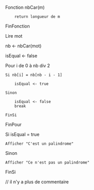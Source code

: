 Fonction nbCar(m)

        return longueur de m

FinFonction

Lire mot

nb <- nbCar(mot)

isEqual <- false

Pour i de 0 à nb div 2

    Si nb[i] = nb[nb - i - 1]

        isEqual <- true

    Sinon

        isEqual <- false
        break

    FinSi

FinPour

Si isEqual = true

    Afficher "C'est un palindrome"

Sinon

    Afficher "Ce n'est pas un palindrome"
        
FinSi
 
// il n'y a plus de commentaire